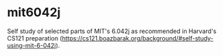 # mit6042j
Self study of selected parts of MIT's 6.042j as recommended in Harvard's CS121 preparation (https://cs121.boazbarak.org/background/#self-study-using-mit-6-042j).
